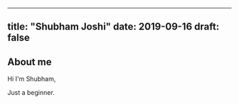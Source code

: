 
---
title: "Shubham Joshi"
date: 2019-09-16
draft: false
---

## About me
Hi I'm Shubham, 

Just a beginner.


